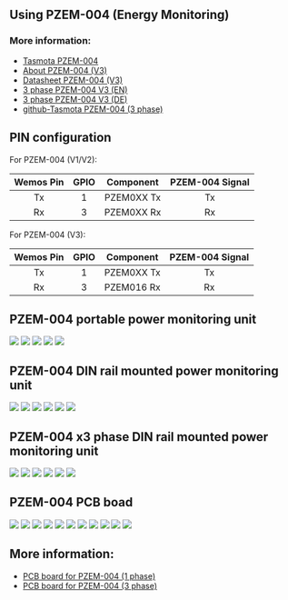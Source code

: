 ## Using PZEM-004 (Energy Monitoring)

### More information:
 - [Tasmota PZEM-004](https://tasmota.github.io/docs/PZEM-0XX/)
 - [About PZEM-004 (V3)](https://innovatorsguru.com/pzem-004t-v3/)
 - [Datasheet PZEM-004 (V3)](https://innovatorsguru.com/wp-content/uploads/2019/06/PZEM-004T-V3.0-Datasheet-User-Manual.pdf)
 - [3 phase PZEM-004 V3 (EN)](https://zorruno.com/w/EnergyMonitoringPZEM004T)
 - [3 phase PZEM-004 V3 (DE)](https://forum.iobroker.net/topic/28453/tutorial-pzem-004t-3-phasen-%C3%BCberwachung)
 - [github-Tasmota PZEM-004 (3 phase)](https://github.com/arendst/Tasmota/issues/2315)
  
## PIN configuration 

For PZEM-004 (V1/V2):

 Wemos Pin|GPIO|Component|PZEM-004 Signal
:-:|:-:|:-:|:-:
Tx|1|PZEM0XX Tx|Tx
Rx|3|PZEM0XX Rx|Rx

For PZEM-004 (V3):

 Wemos Pin|GPIO|Component|PZEM-004 Signal
:-:|:-:|:-:|:-:
Tx|1|PZEM0XX Tx|Tx
Rx|3|PZEM016 Rx|Rx

 ## PZEM-004 portable power monitoring unit
![](https://raw.githubusercontent.com/TrDA-hab/Projects/master/PZEM%2BESP-01S/PZEM-831.jpg)
![](https://raw.githubusercontent.com/TrDA-hab/Projects/master/PZEM%2BESP-01S/PZEM-BOX%20v24.jpg)
![](https://raw.githubusercontent.com/TrDA-hab/Projects/master/PZEM%2BESP-01S/PZEM-BOX%20v24-1.jpg)
![](https://raw.githubusercontent.com/TrDA-hab/Projects/master/PZEM%2BESP-01S/20200829_215858.jpg)
![](https://raw.githubusercontent.com/TrDA-hab/Projects/master/PZEM%2BESP-01S/20200829_220257.jpg)

 ## PZEM-004 DIN rail mounted power monitoring unit
![](https://raw.githubusercontent.com/TrDA-hab/Projects/master/PZEM%2BESP-01S/PZEM-841.jpg)
![](https://raw.githubusercontent.com/TrDA-hab/Projects/master/PZEM%2BESP-01S/PZEM004-V4%20v14-2.jpg)
![](https://raw.githubusercontent.com/TrDA-hab/Projects/master/PZEM%2BESP-01S/PZEM004-V4%20v14-1.jpg)
![](https://raw.githubusercontent.com/TrDA-hab/Projects/master/PZEM%2BESP-01S/20200722_221525.jpg)
![](https://raw.githubusercontent.com/TrDA-hab/Projects/master/PZEM%2BESP-01S/20200828_140301.jpg)
![](https://raw.githubusercontent.com/TrDA-hab/Projects/master/PZEM%2BESP-01S/20200828_145518.jpg)

 ## PZEM-004 x3 phase DIN rail mounted power monitoring unit
![](https://raw.githubusercontent.com/TrDA-hab/Projects/master/PZEM%2BESP-01S/PZEM-x3-1.jpg)
![](https://raw.githubusercontent.com/TrDA-hab/Projects/master/PZEM%2BESP-01S/x3_PZEM_v1-2.jpg)
![](https://raw.githubusercontent.com/TrDA-hab/Projects/master/PZEM%2BESP-01S/x3_PZEM_v1-1.jpg)
![](https://raw.githubusercontent.com/TrDA-hab/Projects/master/PZEM%2BESP-01S/20200904_190441.jpg)
![](https://raw.githubusercontent.com/TrDA-hab/Projects/master/PZEM%2BESP-01S/20200904_190301.jpg)
![](https://raw.githubusercontent.com/TrDA-hab/Projects/master/PZEM%2BESP-01S/20200823_180740.jpg)


 ## PZEM-004 PCB boad
![](https://raw.githubusercontent.com/TrDA-hab/Projects/master/PZEM%2BESP-01S/Schematic_ESP-01s%20board%20to%20PZEM-004_2020-08-30_14-03-34.png)
![](https://raw.githubusercontent.com/TrDA-hab/Projects/master/PZEM%2BESP-01S/20200716_170628.jpg)
![](https://raw.githubusercontent.com/TrDA-hab/Projects/master/PZEM%2BESP-01S/PZEM004-1.jpg)
![](https://raw.githubusercontent.com/TrDA-hab/Projects/master/PZEM%2BESP-01S/PZEM004-2.jpg)
![](https://raw.githubusercontent.com/TrDA-hab/Projects/master/PZEM%2BESP-01S/PZEM004-3.jpg)
![](https://raw.githubusercontent.com/TrDA-hab/Projects/master/PZEM%2BESP-01S/PZEM004-V3%20v11.jpg)
![](https://raw.githubusercontent.com/TrDA-hab/Projects/master/PZEM%2BESP-01S/PZEM004-V3%20v28-1.jpg)
![](https://raw.githubusercontent.com/TrDA-hab/Projects/master/PZEM%2BESP-01S/20200814_155649.jpg)
![](https://raw.githubusercontent.com/TrDA-hab/Projects/master/PZEM%2BESP-01S/20200828_141101.jpg)
![](https://raw.githubusercontent.com/TrDA-hab/Projects/master/PZEM%2BESP-01S/20200814_165053.jpg)
![](https://raw.githubusercontent.com/TrDA-hab/Projects/master/PZEM%2BESP-01S/20200823_180740.jpg)

## More information:
 - [PCB board for PZEM-004 (1 phase)](https://easyeda.com/r.blaszczak/pzem-004t-supla)
 - [PCB board for PZEM-004 (3 phase)](https://easyeda.com/r.blaszczak/pzem-004t-supla)



